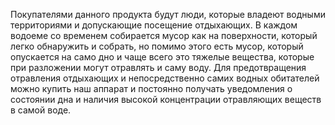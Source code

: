 Покупателями данного продукта будут люди, которые владеют водными территориями и допускающие посещение отдыхающих. В каждом водоеме со временем собирается мусор как на поверхности, который легко обнаружить и собрать, но помимо этого есть мусор, который опускается на само дно и чаще всего это тяжелые вещества, которые при разложении могут отравлять и саму воду. Для предотвращения отравления отдыхающих и непосредственно самих водных обитателей можно купить наш аппарат и постоянно получать уведомления о состоянии дна и наличия высокой концентрации отравляющих веществ в самой воде.
